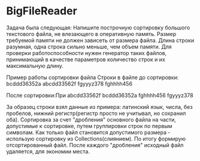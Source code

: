 # BigFileReader
Задача была следующая:
Напишите построчную сортировку большого текстового файла, не влезающего в оперативную память.
Размер требуемой памяти не должен зависеть от размера файла.
Длина строки разумная, одна строка сильно меньше, чем объем памяти.
Для проверки работоспособности нужен генератор таких файлов, принимающий в качестве параметров количество строк и их максимальную длину.

Пример работы сортировки файла
Строки в файле до сортировки:
bcddd36352a
abcdd33562f
fgyyyz378
fghhhh456

После сортировки:При
abcdd33562f
bcddd36352a
fghhhh456
fgyyyz378

За образец строки взял данные из примера: латинский язык, числа, без пробелов, нижний регистр(регистр просто  не учитывал, но сохранил оба).
Сортировка за счет "дробления" основного файла на части, допустимые к сортировке, путем группировки строк по первым символам. 
Как только файл становится допустимого размера - использую сортировку из Collections(слиянием). По итогу формирую отсортированный файл.
После каждого "дробления" исходный файл удаляется, для экономии места.
